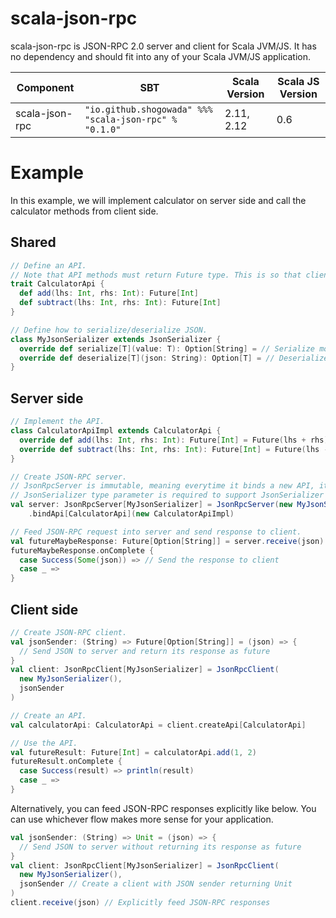 # scala-json-rpc

scala-json-rpc is JSON-RPC 2.0 server and client for Scala JVM/JS. It has no dependency and should fit into any of your Scala JVM/JS application.

|Component|SBT|Scala Version|Scala JS Version|
|---|---|---|---|
|scala-json-rpc|```"io.github.shogowada" %%% "scala-json-rpc" % "0.1.0"```|2.11, 2.12|0.6|

# Example

In this example, we will implement calculator on server side and call the calculator methods from client side.

## Shared

```scala
// Define an API.
// Note that API methods must return Future type. This is so that client can use the API remotely.
trait CalculatorApi {
  def add(lhs: Int, rhs: Int): Future[Int]
  def subtract(lhs: Int, rhs: Int): Future[Int]
}

// Define how to serialize/deserialize JSON.
class MyJsonSerializer extends JsonSerializer {
  override def serialize[T](value: T): Option[String] = // Serialize model into JSON
  override def deserialize[T](json: String): Option[T] = // Deserialize JSON into model
}
```

## Server side

```scala
// Implement the API.
class CalculatorApiImpl extends CalculatorApi {
  override def add(lhs: Int, rhs: Int): Future[Int] = Future(lhs + rhs)
  override def subtract(lhs: Int, rhs: Int): Future[Int] = Future(lhs - rhs)
}

// Create JSON-RPC server.
// JsonRpcServer is immutable, meaning everytime it binds a new API, it returns a new instance of JsonRpcServer.
// JsonSerializer type parameter is required to support JsonSerializer who's implementation is macro.
val server: JsonRpcServer[MyJsonSerializer] = JsonRpcServer(new MyJsonSerializer())
    .bindApi[CalculatorApi](new CalculatorApiImpl)

// Feed JSON-RPC request into server and send response to client.
val futureMaybeResponse: Future[Option[String]] = server.receive(json)
futureMaybeResponse.onComplete {
  case Success(Some(json)) => // Send the response to client
  case _ =>
}
```

## Client side

```scala
// Create JSON-RPC client.
val jsonSender: (String) => Future[Option[String]] = (json) => {
  // Send JSON to server and return its response as future
}
val client: JsonRpcClient[MyJsonSerializer] = JsonRpcClient(
  new MyJsonSerializer(),
  jsonSender
)

// Create an API.
val calculatorApi: CalculatorApi = client.createApi[CalculatorApi]

// Use the API.
val futureResult: Future[Int] = calculatorApi.add(1, 2)
futureResult.onComplete {
  case Success(result) => println(result)
  case _ =>
}
```
    
Alternatively, you can feed JSON-RPC responses explicitly like below. You can use whichever flow makes more sense for your application.

```scala
val jsonSender: (String) => Unit = (json) => {
  // Send JSON to server without returning its response as future
}
val client: JsonRpcClient[MyJsonSerializer] = JsonRpcClient(
  new MyJsonSerializer(),
  jsonSender // Create a client with JSON sender returning Unit
)
client.receive(json) // Explicitly feed JSON-RPC responses
```
